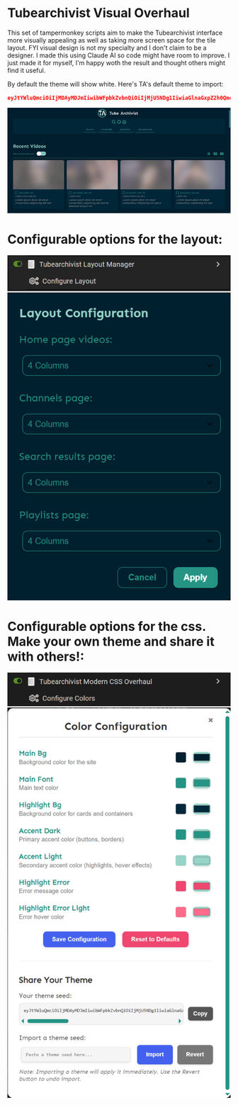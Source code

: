 # Tubearchivist Visual Overhaul
This set of tampermonkey scripts aim to make the Tubearchivist interface more visually appealing as well as taking more screen space for the tile layout. FYI visual design is not my specialty and I don't claim to be a designer. I made this using Claude AI so code might have room to improve. I just made it for myself, I'm happy woth the result and thought others might find it useful.

By default the theme will show white. Here's TA's default theme to import:

```json
eyJtYWluQmciOiIjMDAyMDJmIiwibWFpbkZvbnQiOiIjMjU5NDg1IiwiaGlnaGxpZ2h0QmciOiIjMDAyOTNiIiwiYWNjZW50RGFyayI6IiMyNTk0ODUiLCJhY2NlbnRMaWdodCI6IiM5N2Q0YzgiLCJoaWdobGlnaHRFcnJvciI6IiNlZjQ3NmYiLCJoaWdobGlnaHRFcnJvckxpZ2h0IjoiI2ZmNmI4YiJ9
```

![Demo](img/demo.gif)

# Configurable options for the layout:
![Layout](img/layout1.png)
![Layout](img/layout2.png)

# Configurable options for the css. Make your own theme and share it with others!:
![CSS](img/css1.png)
![CSS](img/css2.png)